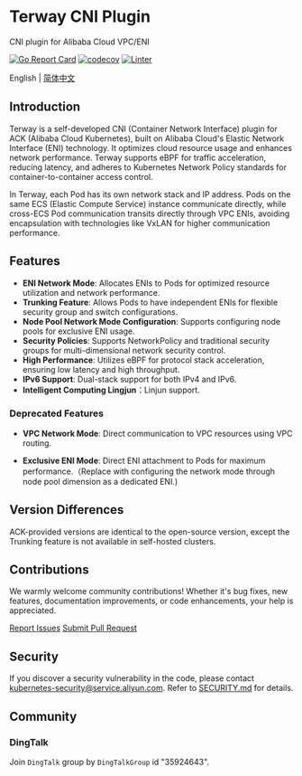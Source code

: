 # Terway CNI Plugin

CNI plugin for Alibaba Cloud VPC/ENI

[![Go Report Card](https://goreportcard.com/badge/github.com/AliyunContainerService/terway)](https://goreportcard.com/report/github.com/AliyunContainerService/terway)
[![codecov](https://codecov.io/gh/AliyunContainerService/terway/branch/main/graph/badge.svg)](https://codecov.io/gh/AliyunContainerService/terway)
[![Linter](https://github.com/AliyunContainerService/terway/workflows/check/badge.svg)](https://github.com/marketplace/actions/super-linter)

English | [简体中文](./README-zh_CN.md)

## Introduction

Terway is a self-developed CNI (Container Network Interface) plugin for ACK (Alibaba Cloud Kubernetes), built on Alibaba Cloud's Elastic Network Interface (ENI) technology. It optimizes cloud resource usage and enhances network performance. Terway supports eBPF for traffic acceleration, reducing latency, and adheres to Kubernetes Network Policy standards for container-to-container access control.

In Terway, each Pod has its own network stack and IP address. Pods on the same ECS (Elastic Compute Service) instance communicate directly, while cross-ECS Pod communication transits directly through VPC ENIs, avoiding encapsulation with technologies like VxLAN for higher communication performance.

## Features

- **ENI Network Mode**: Allocates ENIs to Pods for optimized resource utilization and network performance.
- **Trunking Feature**: Allows Pods to have independent ENIs for flexible security group and switch configurations.
- **Node Pool Network Mode Configuration**: Supports configuring node pools for exclusive ENI usage.
- **Security Policies**: Supports NetworkPolicy and traditional security groups for multi-dimensional network security control.
- **High Performance**: Utilizes eBPF for protocol stack acceleration, ensuring low latency and high throughput.
- **IPv6 Support**: Dual-stack support for both IPv4 and IPv6.
- **Intelligent Computing Lingjun**：Linjun support.

### Deprecated Features

- **VPC Network Mode**: Direct communication to VPC resources using VPC routing.

- **Exclusive ENI Mode**: Direct ENI attachment to Pods for maximum performance.（Replace with configuring the network mode through node pool dimension as a dedicated ENI.)

## Version Differences

ACK-provided versions are identical to the open-source version, except the Trunking feature is not available in self-hosted clusters.

## Contributions

We warmly welcome community contributions! Whether it's bug fixes, new features, documentation improvements, or code enhancements, your help is appreciated.

[Report Issues](https://github.com/AliyunContainerService/terway/issues/new)
[Submit Pull Request](https://github.com/AliyunContainerService/terway/compare)

## Security

If you discover a security vulnerability in the code, please contact [kubernetes-security@service.aliyun.com](mailto:kubernetes-security@service.aliyun.com). Refer to [SECURITY.md](SECURITY.md) for details.

## Community

### DingTalk

Join `DingTalk` group by `DingTalkGroup` id "35924643".
